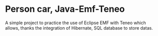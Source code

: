 # Person car, Java-Emf-Teneo
A simple project to practice the use of Eclipse EMF with Teneo which allows, thanks the integration of Hibernate, SQL database to store datas.
